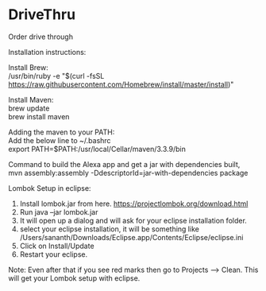 # DriveThru
Order drive through 


Installation instructions:

Install Brew: </br>
/usr/bin/ruby -e "$(curl -fsSL https://raw.githubusercontent.com/Homebrew/install/master/install)"

Install Maven: </br>
brew update </br>
brew install maven </br>

Adding the maven to your PATH: </br>
Add the below line to ~/.bashrc </br>
export PATH=$PATH:/usr/local/Cellar/maven/3.3.9/bin </br>

Command to build the Alexa app and get a jar with dependencies built, </br>
mvn assembly:assembly -DdescriptorId=jar-with-dependencies package </br>

Lombok Setup in eclipse: </br>
1. Install lombok.jar from here. https://projectlombok.org/download.html </br>
2. Run java –jar lombok.jar </br>
3. It will open up a dialog and will ask for your eclipse installation folder. </br>
4. select your eclipse installation, it will be something like  /Users/sananth/Downloads/Eclipse.app/Contents/Eclipse/eclipse.ini </br>
5. Click on Install/Update </br>
6. Restart your eclipse. </br>

Note: Even after that if you see red marks then go to Projects —> Clean. This will get your Lombok setup with eclipse. 


